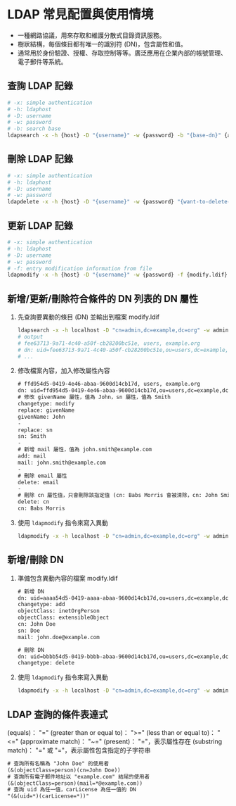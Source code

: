 # LDAP 常見配置與使用情境

- 一種網路協議，用來存取和維護分散式目錄資訊服務。
- 樹狀結構，每個條目都有唯一的識別符 (DN)，包含屬性和值。
- 通常用於身份驗證、授權、存取控制等等。廣泛應用在企業內部的帳號管理、電子郵件等系統。

## 查詢 LDAP 記錄

```sh
# -x: simple authentication
# -h: ldaphost
# -D: username
# -w: password
# -b: search base
ldapsearch -x -h {host} -D "{username}" -w {password} -b "{base-dn}" {attribute}
```

## 刪除 LDAP 記錄

```sh
# -x: simple authentication
# -h: ldaphost
# -D: username
# -w: password
ldapdelete -x -h {host} -D "{username}" -w {password} "{want-to-delete-dn}"
```

## 更新 LDAP 記錄

```sh
# -x: simple authentication
# -h: ldaphost
# -D: username
# -w: password
# -f: entry modification information from file
ldapmodify -x -h {host} -D "{username}" -w {password} -f {modify.ldif}
```

## 新增/更新/刪除符合條件的 DN 列表的 DN 屬性

1. 先查詢要異動的條目 (DN) 並輸出到檔案 modify.ldif

    ```sh
    ldapsearch -x -h localhost -D "cn=admin,dc=example,dc=org" -w admin -b "ou=users,dc=example,dc=org" dn > modify.ldif
    # output
    # fee63713-9a71-4c40-a50f-cb28200bc51e, users, example.org
    # dn: uid=fee63713-9a71-4c40-a50f-cb28200bc51e,ou=users,dc=example,dc=org
    # ...
    ```

2. 修改檔案內容，加入修改屬性內容

    ```txt
    # ffd954d5-0419-4e46-abaa-9600d14cb17d, users, example.org
    dn: uid=ffd954d5-0419-4e46-abaa-9600d14cb17d,ou=users,dc=example,dc=org
    # 修改 givenName 屬性，值為 John，sn 屬性，值為 Smith
    changetype: modify
    replace: givenName
    givenName: John
    -
    replace: sn
    sn: Smith
    -
    # 新增 mail 屬性，值為 john.smith@example.com
    add: mail
    mail: john.smith@example.com
    -
    # 刪除 email 屬性
    delete: email
    -
    # 刪除 cn 屬性值，只會刪除該指定值 (cn: Babs Morris 會被清除，cn: John Smith 不會被清除)
    delete: cn
    cn: Babs Morris
    ```

3. 使用 `ldapmodify` 指令來寫入異動

    ```sh
    ldapmodify -x -h localhost -D "cn=admin,dc=example,dc=org" -w admin -f {modify.ldif}
    ```

## 新增/刪除 DN

1. 準備包含異動內容的檔案 modify.ldif

    ```txt
    # 新增 DN
    dn: uid=aaaa54d5-0419-aaaa-abaa-9600d14cb17d,ou=users,dc=example,dc=org
    changetype: add
    objectClass: inetOrgPerson
    objectClass: extensibleObject
    cn: John Doe
    sn: Doe
    mail: john.doe@example.com

    # 刪除 DN
    dn: uid=bbbb54d5-0419-bbbb-abaa-9600d14cb17d,ou=users,dc=example,dc=org
    changetype: delete
    ```

2. 使用 `ldapmodify` 指令來寫入異動

    ```sh
    ldapmodify -x -h localhost -D "cn=admin,dc=example,dc=org" -w admin -f {modify.ldif}
    ```

## LDAP 查詢的條件表達式

(equals)： "="
(greater than or equal to)： ">="
(less than or equal to)： "<="
(approximate match)： "~="
(present)： "="，表示屬性存在
(substring match)： "=" 或 "="，表示屬性包含指定的子字符串

```txt
# 查詢所有名稱為 "John Doe" 的使用者
(&(objectClass=person)(cn=John Doe))
# 查詢所有電子郵件地址以 "example.com" 結尾的使用者
(&(objectClass=person)(mail=*@example.com))
# 查詢 uid 為任一值，carLicense 為任一值的 DN
"(&(uid=*)(carLicense=*))"
```
